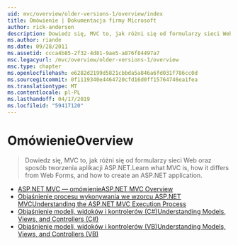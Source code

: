 ```yaml
---
uid: mvc/overview/older-versions-1/overview/index
title: Omówienie | Dokumentacja firmy Microsoft
author: rick-anderson
description: Dowiedz się, MVC to, jak różni się od formularzy sieci Web oraz sposób tworzenia aplikacji ASP.NET.
ms.author: riande
ms.date: 09/28/2011
ms.assetid: ccca4b85-2f32-4d81-9ae5-a876f84497a7
msc.legacyurl: /mvc/overview/older-versions-1/overview
msc.type: chapter
ms.openlocfilehash: e6282d2199d5821cbbda5a846a6fd031f786cc0d
ms.sourcegitcommit: 0f1119340e4464720cfd16d0ff15764746ea1fea
ms.translationtype: MT
ms.contentlocale: pl-PL
ms.lasthandoff: 04/17/2019
ms.locfileid: "59417120"
---
```

# <a name="overview"></a><span data-ttu-id="c59a1-103">Omówienie</span><span class="sxs-lookup"><span data-stu-id="c59a1-103">Overview</span></span>

> <span data-ttu-id="c59a1-104">Dowiedz się, MVC to, jak różni się od formularzy sieci Web oraz sposób tworzenia aplikacji ASP.NET.</span><span class="sxs-lookup"><span data-stu-id="c59a1-104">Learn what MVC is, how it differs from Web Forms, and how to create an ASP.NET application.</span></span>


- [<span data-ttu-id="c59a1-105">ASP.NET MVC — omówienie</span><span class="sxs-lookup"><span data-stu-id="c59a1-105">ASP.NET MVC Overview</span></span>](asp-net-mvc-overview.md)
- [<span data-ttu-id="c59a1-106">Objaśnienie procesu wykonywania we wzorcu ASP.NET MVC</span><span class="sxs-lookup"><span data-stu-id="c59a1-106">Understanding the ASP.NET MVC Execution Process</span></span>](understanding-the-asp-net-mvc-execution-process.md)
- [<span data-ttu-id="c59a1-107">Objaśnienie modeli, widoków i kontrolerów (C#)</span><span class="sxs-lookup"><span data-stu-id="c59a1-107">Understanding Models, Views, and Controllers (C#)</span></span>](understanding-models-views-and-controllers-cs.md)
- [<span data-ttu-id="c59a1-108">Objaśnienie modeli, widoków i kontrolerów (VB)</span><span class="sxs-lookup"><span data-stu-id="c59a1-108">Understanding Models, Views, and Controllers (VB)</span></span>](understanding-models-views-and-controllers-vb.md)
